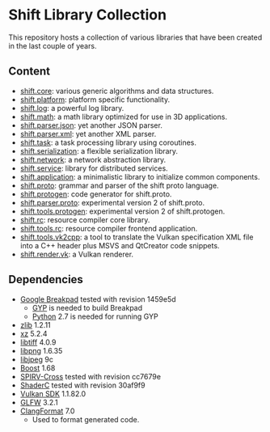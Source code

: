 # Shift Library Collection

This repository hosts a collection of various libraries that have been created in the last couple of years.

## Content

* [shift.core](shift/core/doc/core.md): various generic algorithms and data structures.
* [shift.platform](shift/platform/doc/platform.md): platform specific functionality.
* [shift.log](shift/log/doc/log.md): a powerful log library.
* [shift.math](shift/math/doc/math.md): a math library optimized for use in 3D applications.
* [shift.parser.json](shift/parser.json/doc/parser.json.md): yet another JSON parser.
* [shift.parser.xml](shift/parser.xml/doc/parser.xml.md): yet another XML parser.
* [shift.task](shift/task/doc/task.md): a task processing library using coroutines.
* [shift.serialization](shift/serialization/doc/serialization.md): a flexible serialization library.
* [shift.network](shift/network/doc/network.md): a network abstraction library.
* [shift.service](shift/service/doc/service.md): library for distributed services.
* [shift.application](shift/application/doc/application.md): a minimalistic library to initialize common components.
* [shift.proto](shift/proto/doc/proto.md): grammar and parser of the shift proto language.
* [shift.protogen](shift/protogen/doc/protogen.md): code generator for shift.proto.
* [shift.parser.proto](shift/parser.proto/doc/parser.proto.md): experimental version 2 of shift.proto.
* [shift.tools.protogen](shift/tools.protogen/doc/tools.protogen.md): experimental version 2 of shift.protogen.
* [shift.rc](shift/rc/doc/rc.md): resource compiler core library.
* [shift.tools.rc](shift/tools.rc/doc/tools.rc.md): resource compiler frontend application.
* [shift.tools.vk2cpp](shift/tools.vk2cpp/doc/tools.vk2cpp.md): a tool to translate the Vulkan specification XML file into a C++ header plus MSVS and QtCreator code snippets.
* [shift.render.vk](shift/render.vk/doc/render.vk.md): a Vulkan renderer.

## Dependencies

* [Google Breakpad](https://github.com/google/breakpad) tested with revision 1459e5d
    * [GYP](https://gyp.gsrc.io/) is needed to build Breakpad
    * [Python](https://www.python.org/) 2.7 is needed for running GYP
* [zlib](https://zlib.net/) 1.2.11
* [xz](https://tukaani.org/xz/) 5.2.4
* [libtiff](http://www.simplesystems.org/libtiff/) 4.0.9
* [libpng](http://www.libpng.org/pub/png/libpng.html) 1.6.35
* [libjpeg](https://www.ijg.org/) 9c
* [Boost](https://www.boost.org/) 1.68
* [SPIRV-Cross](https://github.com/KhronosGroup/SPIRV-Cross) tested with revision cc7679e
* [ShaderC](https://github.com/google/shaderc) tested with revision 30af9f9
* [Vulkan SDK](https://vulkan.lunarg.com/) 1.1.82.0
* [GLFW](https://www.glfw.org/) 3.2.1
* [ClangFormat](https://clang.llvm.org/docs/ClangFormat.html) 7.0
    * Used to format generated code.
